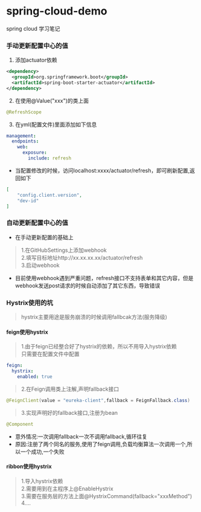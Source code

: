 # spring-cloud-demo
spring cloud 学习笔记
### 手动更新配置中心的值
1. 添加actuator依赖
```xml
<dependency>
  <groupId>org.springframework.boot</groupId>
  <artifactId>spring-boot-starter-actuator</artifactId>
</dependency>
```
2. 在使用@Value("xxx")的类上面
```java
@RefreshScope
```
3. 在yml(配置文件)里面添加如下信息
```yaml
management:
  endpoints:
    web:
      exposure:
        include: refresh
```
- 当配置修改的时候，访问localhost:xxxx/actuator/refresh，即可刷新配置,返回如下
```json
[
    "config.client.version",
    "dev-id"
]
```
### 自动更新配置中心的值
- 在手动更新配置的基础上  
>1.在GitHubSettings上添加webhook  
>2.填写目标地址http://xx.xx.xx.xx/actuator/refresh  
>3.启动webhook  
- 目前使用webhook遇到严重问题，refresh接口不支持表单和其它内容，但是webhook发送post请求的时候自动添加了其它东西，导致错误

### Hystrix使用的坑
> hystrix主要用途是服务崩溃的时候调用fallbcak方法(服务降级)  
#### feign使用hystrix  
> 1.由于feign已经整合好了hystrix的依赖，所以不用导入hystrix依赖  
只需要在配置文件中配置  
```yaml
feign:
  hystrix:
    enabled: true
```
> 2.在Feign调用类上注解,声明fallback接口  
```java
@FeignClient(value = "eureka-client",fallback = FeignFallback.class)
```
> 3.实现声明好的fallback接口,注册为bean
```java
@Component
```
- 意外情况:一次调用fallback一次不调用fallback,循环往复
- 原因:注册了两个同名的服务,使用了feign调用,负载均衡算法一次调用一个,所以一个成功,一个失败
#### ribbon使用hystrix  
> 1.导入hystrix依赖  
> 2.需要用到在主程序上@EnableHystrix  
> 3.需要在服务层的方法上面@HystrixCommand(fallback="xxxMethod")  
> 4....
